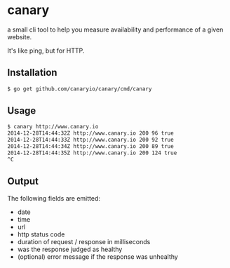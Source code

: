 canary
======

a small cli tool to help you measure availability and performance of a given website.

It's like ping, but for HTTP.

## Installation

```sh
$ go get github.com/canaryio/canary/cmd/canary
```

## Usage

```sh
$ canary http://www.canary.io
2014-12-28T14:44:32Z http://www.canary.io 200 96 true
2014-12-28T14:44:33Z http://www.canary.io 200 92 true
2014-12-28T14:44:34Z http://www.canary.io 200 89 true
2014-12-28T14:44:35Z http://www.canary.io 200 124 true
^C
```

## Output

The following fields are emitted:

* date
* time
* url
* http status code
* duration of request / response in milliseconds
* was the response judged as healthy
* (optional) error message if the response was unhealthy
